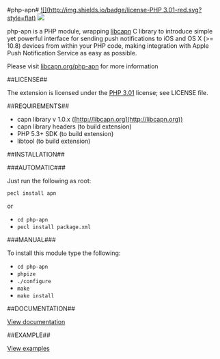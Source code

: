 #php-apn#
[![](http://img.shields.io/badge/license-PHP 3.01-red.svg?style=flat)]()
 ![](http://img.shields.io/github/release/adobkin/php-apn.svg?style=flat)

php-apn is a PHP module, wrapping [libcapn](http://libcapn.org) C library to introduce simple yet powerful interface for sending push notifications to iOS and OS X (>= 10.8) devices from within your PHP code, making integration with Apple Push Notification Service as easy as possible.

Please visit [libcapn.org/php-apn](http://libcapn.org/php-apn) for more information

##LICENSE##

The extension is licensed under the [PHP 3.01](http://www.php.net/license/3_01.txt) license; see LICENSE file.

##REQUIREMENTS##

* capn library v 1.0.x ([http://libcapn.org](http://libcapn.org))
* capn library headers (to build extension)
* PHP 5.3+ SDK (to build extension)
* libtool (to build extension)

##INSTALLATION##

###AUTOMATIC###

Just run the following as root:

`pecl install apn`

or 

- `cd php-apn`
- `pecl install package.xml`


###MANUAL###

To install this module type the following:

- `cd php-apn`
- `phpize`
- `./configure`
- `make`
- `make install`

##DOCUMENTATION##

[View documentation](http://libcapn.org/php-apn/doc/html)

##EXAMPLE##

[View examples](http://libcapn.org/php-apn/doc/html/examples.html)


